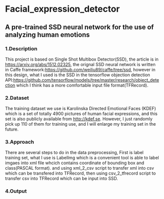# Facial_expression_detector  
## A pre-trained SSD neural network for the use of analyzing human emotions
### 1.Description
This project is based on Single Shot Multibox Detector(SSD), the article is in https://arxiv.org/abs/1512.02325, the orignal SSD neural network is written in Caffe framework:https://github.com/weiliu89/caffe/tree/ssd, however in this design, what I used is the SSD in the tensorflow objection detection API:https://github.com/tensorflow/models/tree/master/research/object_detection which I think has a more comfortable input file format(TFRecord).
### 2.Dataset
The training dataset we use is Karolinska Directed Emotional Faces (KDEF) which is a set of totally 4900 pictures of human facial expressions, and this set is also publicly available from http://kdef.se. However, I just randomly pick up 110 of them for training use, and I will enlarge my training set in the future.
### 3.Approach
There are several steps to do in the data preprocessing, First is label training set, what I use is LabelImg which is a convenient tool is able to label imgaes into xml file whcich contains coordinate of bounding box and class(PASCAL format). and using xml_2_csv script to transfer xml into csv which can be transfered into TFRecord, then using csv_2_tfrecord script to transfer csv into TFRecord which can be input into SSD.
### 4.Output
